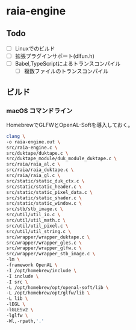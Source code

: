 # raia-engine

## Todo

- [ ] Linuxでのビルド
- [ ] 拡張プラグインサポート(dlfun.h)
- [ ] Babel,TypeScriptによるトランスコンパイル
  - [ ] 複数ファイルのトランスコンパイル

## ビルド

### macOS コマンドライン

HomebrewでGLFWとOpenAL-Softを導入しておく。

```sh
clang \
-o raia-engine.out \
src/raia-engine.c \
src/duktape/duktape.c \
src/duktape_module/duk_module_duktape.c \
src/raia/raia_al.c \
src/raia/raia_duktape.c \
src/raia/raia_gl.c \
src/static/static_duk_ctx.c \
src/static/static_header.c \
src/static/static_pixel_data.c \
src/static/static_shader.c \
src/static/static_window.c \
src/stb/stb_image.c \
src/util/util_io.c \
src/util/util_math.c \
src/util/util_pixel.c \
src/util/util_string.c \
src/wrapper/wrapper_duktape.c \
src/wrapper/wrapper_gles.c \
src/wrapper/wrapper_glfw.c \
src/wrapper/wrapper_stb_image.c \
-lm \
-framework OpenAL \
-I /opt/homebrew/include \
-I include \
-I src \
-L /opt/homebrew/opt/openal-soft/lib \
-L /opt/homebrew/opt/glfw/lib \
-L lib \
-lEGL \
-lGLESv2 \
-lglfw \
-Wl,-rpath,'.'
```